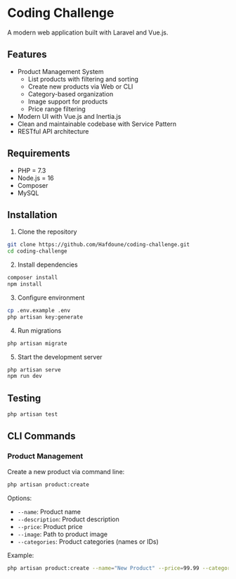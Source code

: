 # Coding Challenge

A modern web application built with Laravel and Vue.js.

## Features

- Product Management System
  - List products with filtering and sorting
  - Create new products via Web or CLI
  - Category-based organization
  - Image support for products
  - Price range filtering
- Modern UI with Vue.js and Inertia.js
- Clean and maintainable codebase with Service Pattern
- RESTful API architecture

## Requirements

- PHP = 7.3
- Node.js = 16
- Composer
- MySQL

## Installation

1. Clone the repository
```bash
git clone https://github.com/Hafdoune/coding-challenge.git
cd coding-challenge
```

2. Install dependencies
```bash
composer install
npm install
```

3. Configure environment
```bash
cp .env.example .env
php artisan key:generate
```

4. Run migrations
```bash
php artisan migrate
```

5. Start the development server
```bash
php artisan serve
npm run dev
```

## Testing

```bash
php artisan test
```

## CLI Commands

### Product Management

Create a new product via command line:
```bash
php artisan product:create
```

Options:
- `--name`: Product name
- `--description`: Product description
- `--price`: Product price
- `--image`: Path to product image
- `--categories`: Product categories (names or IDs)

Example:
```bash
php artisan product:create --name="New Product" --price=99.99 --categories="Electronics,Gadgets"
```
